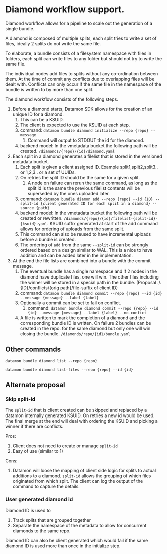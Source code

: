 # Diamond workflow support.

Diamond workflow allows for a pipeline to scale out the generation of a single bundle. 

A diamond is composed of multiple splits, each split tries to write a set of files, ideally 2 splits do not write the 
same file.

To elaborate, a bundle consists of a filesystem namespace with files in folders, each split can write files to any 
folder but should not try to write the same file.

The individual nodes add files to splits without any co-ordination between them. 
At the time of commit any conflicts due to overlapping files will be dealt with. Conflicts can only occur if the same 
file in the namespace of the bundle is written to by more than one split.

The diamond workflow consists of the following steps.
1. Before a diamond starts, Datamon SDK allows for the creation of an unique ID for a diamond.
   1. This can be a KSUID.
   2. The client is expected to use the KSUID at each step.
   3. command: ```datamon bundle diamond initialize --repo {repo} --message```
      1. Command will output to STDOUT the id for the diamond.
   4. backend model: In the vmetadata bucket the following path will be created.
      ```/diamonds/{repo}/{id}/diamond.yaml```   
1. Each split in a diamond generates a filelist that is stored in the versioned metadata bucket.
   1. Each split is given a client assigned ID. Example split1,split2,split3.. or 1,2,3.. or a set of UUIDs.
   2. On retries the split ID should be the same for a given split.
      1. A node on failure can rerun the same command, as long as the split id is the same
      the previous filelist contents will be superseded by the ones uploaded later.
   3. command: ```datamon bundle diamon add --repo {repo} --id {ID} --split-id {client generated ID for each split in a diamond} --source {path}```
   4. backend model: In the vmetadata bucket the following path will be created or rewritten.
      ```/diamonds/{repo}/{id}/filelist-{split-id}-{ksuid}.yaml```. KSUID suffix generated at start of the 
      add command allows for ordering of uploads from the same split.
   5. This command can also be reused to have incremental uploads before a bundle is created.
   6. The ordering of ```add``` from the same ```--split-id``` can be strongly ordered based on a design similar to WAL.
      This is a nice to have addition and can be added later in the implementation.
1. At the end the file lists are combined into a bundle with the commit message. 
    1. The eventual bundle has a single namespace and if 2 nodes in the diamond have duplicate files, one will win. 
    The other files including the winner will be stored in a special path in the bundle. (Proposal ./.{ID}/conflicts/{orig path}/file-suffix of client ID)
    2. command: ```datamon bundle diamond commit --repo {repo} --id {id} --message {message} --label {label}```
    3. Optionally a commit can be set to fail on conflict.
        1. command: ```datamon bundle diamond commit --repo {repo} --id {id} --message {message} --label {label} --no-confict``` 
    4. A file is written to mark the completion of a diamond and the corresponding bundle ID is written. On failure 2 bundles can be created in the repo.
    for the same diamond but only one will win closing the bundle. ```/diamonds/repo/{id}/bundle.yaml```
## Other commands
 
```datamon bundle diamond list --repo {repo}```

```datamon bundle diamond list-files --repo {repo} --id {id}```

## Alternate proposal

### Skip split-id
The ```split-id``` that is client created can be skipped and replaced by a datamon internally generated KSUID. On retries
a new id would be used. The final merge at the end will deal with ordering the KSUID and picking a winner if there are 
conflicts. 

Pros:

1. Client does not need to create or manage ```split-id```
2. Easy of use (similar to 1)

Cons:
1. Datamon will loose the mapping of client side logic for splits to actual additions to a diamond. ```split-id``` allows
the grouping of which files originated from which split. The client can log the output of the command to capture the details.

### User generated diamond id

Diamond ID is used to 

1. Track splits that are grouped together
2. Separate the namespace of the metadata to allow for concurrent diamonds to the same repo.

Diamond ID can also be client generated which would fail if the same diamond ID is used more than once in the initialize step.

